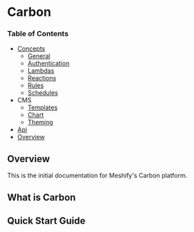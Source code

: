 # Carbon

### Table of Contents

- [Concepts](/concepts)
  - [General](/concepts/general.md)
  - [Authentication](/concepts/authentication.md)
  - [Lambdas](/concepts/lambdas.md)
  - [Reactions](/concepts/reactions.md)
  - [Rules](/concepts/rules.md)
  - [Schedules](/concepts/schedules.md)
- CMS
  - [Templates](/cms/templates.md)
  - [Chart](/cms/chart.md)
  - [Theming](/cms/theming.md)
- [Api](http://carbon-docs.meshify.com)
- [Overview](#Overview)

## Overview

This is the initial documentation for Meshify's Carbon platform.

## What is Carbon

## Quick Start Guide
